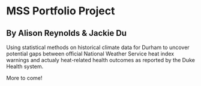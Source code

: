 # MSS Portfolio Project 
## By Alison Reynolds & Jackie Du 

Using statistical methods on historical climate data for Durham to uncover potential gaps between official National Weather Service heat index warnings and actualy heat-related health outcomes as reported by the Duke Health system. 

More to come!
